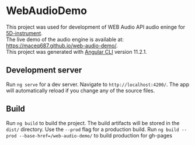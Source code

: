 # WebAudioDemo

This project was used for development of WEB Audio API audio eninge for [5D-instrument](https://github.com/maceq687/5D-instrument).  
The live demo of the audio engine is available at: https://maceq687.github.io/web-audio-demo/.  
This project was generated with [Angular CLI](https://github.com/angular/angular-cli) version 11.2.1.

## Development server

Run `ng serve` for a dev server. Navigate to `http://localhost:4200/`. The app will automatically reload if you change any of the source files.

## Build

Run `ng build` to build the project. The build artifacts will be stored in the `dist/` directory. Use the `--prod` flag for a production build.
Run `ng build --prod --base-href=/web-audio-demo/` to build production for gh-pages
